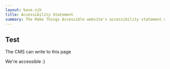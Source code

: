 ```yaml
---
layout: base.njk
title: Accessibility Statement
summary: The Make Things Accessible website's accessibility statement was written after a robust manual and semi-automated testing procedure, reaching or surpassing WCAG AA conformance
---
```

## Test

The CMS can write to this page

We're accessible :)